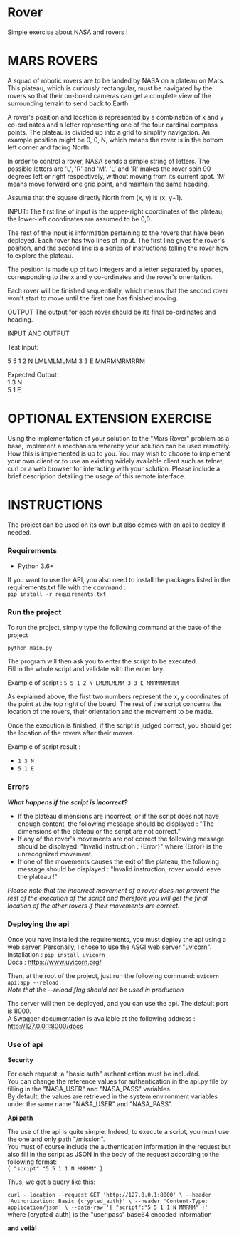 # Rover
Simple exercise about NASA and rovers !

 # MARS ROVERS

A squad of robotic rovers are to be landed by NASA on a plateau on Mars.
This plateau, which is curiously rectangular, must be navigated by the
rovers so that their on-board cameras can get a complete view of the
surrounding terrain to send back to Earth.

A rover's position and location is represented by a combination of x and y
co-ordinates and a letter representing one of the four cardinal compass
points. The plateau is divided up into a grid to simplify navigation. An
example position might be 0, 0, N, which means the rover is in the bottom
left corner and facing North.

In order to control a rover, NASA sends a simple string of letters. The
possible letters are 'L', 'R' and 'M'. 'L' and 'R' makes the rover spin 90
degrees left or right respectively, without moving from its current spot.
'M' means move forward one grid point, and maintain the same heading.

Assume that the square directly North from (x, y) is (x, y+1).

INPUT:
The first line of input is the upper-right coordinates of the plateau, the
lower-left coordinates are assumed to be 0,0.

The rest of the input is information pertaining to the rovers that have
been deployed. Each rover has two lines of input. The first line gives the
rover's position, and the second line is a series of instructions telling
the rover how to explore the plateau.

The position is made up of two integers and a letter separated by spaces,
corresponding to the x and y co-ordinates and the rover's orientation.

Each rover will be finished sequentially, which means that the second rover
won't start to move until the first one has finished moving.

OUTPUT
The output for each rover should be its final co-ordinates and heading.

INPUT AND OUTPUT

Test Input:

5 5 1 2 N LMLMLMLMM 3 3 E MMRMMRMRRM

Expected Output:  
1 3 N  
5 1 E

# OPTIONAL EXTENSION EXERCISE

Using the implementation of your solution to the "Mars Rover" problem as a base, implement a mechanism whereby your solution can be used remotely. How this is implemented is up to you. You may wish to choose to implement your own client or to use an existing widely available client such as telnet, curl or a web browser for interacting with your solution. Please include a brief description detailing the usage of this remote interface.

# INSTRUCTIONS

The project can be used on its own but also comes with an api to deploy if needed. 

### Requirements

- Python 3.6+

If you want to use the API, you also need to install the packages listed in the requirements.txt file with the command :  
`pip install -r requirements.txt`

### Run the project

To run the project, simply type the following command at the base of the project

`python main.py`

The program will then ask you to enter the script to be executed.  
Fill in the whole script and validate with the enter key.  

Example of script : `5 5 1 2 N LMLMLMLMM 3 3 E MMRMMRMRRM`  
 
As explained above, the first two numbers represent the x, y coordinates of the point at the top right of the board. The rest of the script concerns the location of the rovers, their orientation and the movement to be made.  

Once the execution is finished, if the script is judged correct, you should get the location of the rovers after their moves. 
 
Example of script result :  

- `1 3 N`
- `5 1 E`


### Errors

***What happens if the script is incorrect?*** 

- If the plateau dimensions are incorrect, or if the script does not have enough content, the following message should be displayed : "The dimensions of the plateau or the script are not correct."
- If any of the rover's movements are not correct the following message should be displayed: "Invalid instruction : {Error}" where {Error} is the unrecognized movement.
- If one of the movements causes the exit of the plateau, the following message should be displayed : "Invalid instruction, rover would leave the plateau !"

*Please note that the incorrect movement of a rover does not prevent the rest of the execution of the script and therefore you will get the final location of the other rovers if their movements are correct.*


### Deploying the api

Once you have installed the requirements, you must deploy the api using a web server.
Personally, I chose to use the ASGI web server "uvicorn".  
Installation : `pip install uvicorn`  
Docs : https://www.uvicorn.org/

Then, at the root of the project, just run the following command: `uvicorn api:app --reload`  
*Note that the --reload flag should not be used in production*

The server will then be deployed, and you can use the api. The default port is 8000.  
A Swagger documentation is available at the following address : http://127.0.0.1:8000/docs  

### Use of api

**Security** 

For each request, a "basic auth" authentication must be included.  
You can change the reference values for authentication in the api.py file by filling in the "NASA_USER" and "NASA_PASS" variables.  
By default, the values are retrieved in the system environment variables under the same name "NASA_USER" and "NASA_PASS". 

**Api path**

The use of the api is quite simple. Indeed, to execute a script, you must use the one and only path "/mission".  
You must of course include the authentication information in the request but also fill in the script as JSON in the body of the request according to the following format:  
`
{
    "script":"5 5 1 1 N MMRMM"
}
`

Thus, we get a query like this: 

`curl --location --request GET 'http://127.0.0.1:8000' \
--header 'Authorization: Basic {crypted_auth}' \
--header 'Content-Type: application/json' \
--data-raw '{
    "script":"5 5 1 1 N MMRMM"
}'
`    
where {crypted_auth} is the "user:pass" base64 encoded information

**and voilà!**